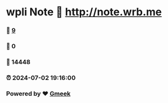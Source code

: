 # wpli Note :link: http://note.wrb.me 
### :page_facing_up: [9](http://note.wrb.me/tag.html) 
### :speech_balloon: 0 
### :hibiscus: 14448 
### :alarm_clock: 2024-07-02 19:16:00 
### Powered by :heart: [Gmeek](https://github.com/Meekdai/Gmeek)
